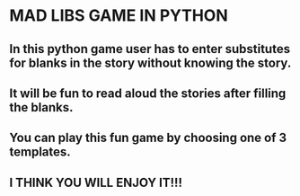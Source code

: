 # MAD LIBS GAME IN PYTHON
## In this python game user has to enter substitutes for blanks in the story without knowing the story.

## It will be fun to read aloud the stories after filling the blanks.

 ## You can play this fun game by choosing one of 3 templates․


## I THINK YOU WILL ENJOY IT!!!
